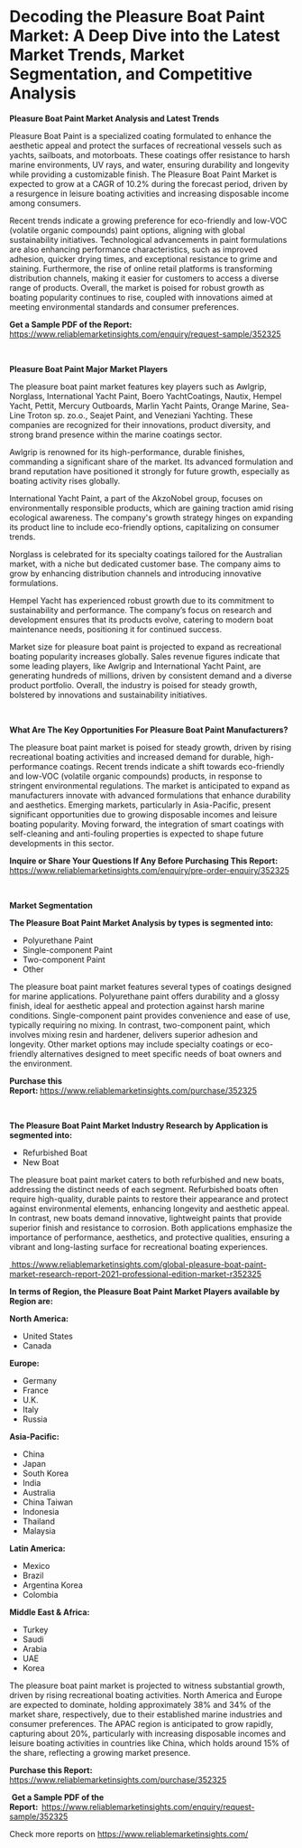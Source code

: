 <p><h1>Decoding the Pleasure Boat Paint Market: A Deep Dive into the Latest Market Trends, Market Segmentation, and Competitive Analysis</h1></p><p><strong>Pleasure Boat Paint Market Analysis and Latest Trends</strong></p>
<p><p>Pleasure Boat Paint is a specialized coating formulated to enhance the aesthetic appeal and protect the surfaces of recreational vessels such as yachts, sailboats, and motorboats. These coatings offer resistance to harsh marine environments, UV rays, and water, ensuring durability and longevity while providing a customizable finish. The Pleasure Boat Paint Market is expected to grow at a CAGR of 10.2% during the forecast period, driven by a resurgence in leisure boating activities and increasing disposable income among consumers. </p><p>Recent trends indicate a growing preference for eco-friendly and low-VOC (volatile organic compounds) paint options, aligning with global sustainability initiatives. Technological advancements in paint formulations are also enhancing performance characteristics, such as improved adhesion, quicker drying times, and exceptional resistance to grime and staining. Furthermore, the rise of online retail platforms is transforming distribution channels, making it easier for customers to access a diverse range of products. Overall, the market is poised for robust growth as boating popularity continues to rise, coupled with innovations aimed at meeting environmental standards and consumer preferences.</p></p>
<p><strong>Get a Sample PDF of the Report:&nbsp;</strong> <a href="https://www.reliablemarketinsights.com/enquiry/request-sample/352325?utm_campaign=1994&utm_medium=2&utm_source=Github&utm_content=ia&utm_term=16012025&utm_id=pleasure-boat-paint">https://www.reliablemarketinsights.com/enquiry/request-sample/352325</a></p>
<p>&nbsp;</p>
<p><strong>Pleasure Boat Paint Major Market Players</strong></p>
<p><p>The pleasure boat paint market features key players such as Awlgrip, Norglass, International Yacht Paint, Boero YachtCoatings, Nautix, Hempel Yacht, Pettit, Mercury Outboards, Marlin Yacht Paints, Orange Marine, Sea-Line Troton sp. zo.o., Seajet Paint, and Veneziani Yachting. These companies are recognized for their innovations, product diversity, and strong brand presence within the marine coatings sector.</p><p>Awlgrip is renowned for its high-performance, durable finishes, commanding a significant share of the market. Its advanced formulation and brand reputation have positioned it strongly for future growth, especially as boating activity rises globally.</p><p>International Yacht Paint, a part of the AkzoNobel group, focuses on environmentally responsible products, which are gaining traction amid rising ecological awareness. The company's growth strategy hinges on expanding its product line to include eco-friendly options, capitalizing on consumer trends.</p><p>Norglass is celebrated for its specialty coatings tailored for the Australian market, with a niche but dedicated customer base. The company aims to grow by enhancing distribution channels and introducing innovative formulations.</p><p>Hempel Yacht has experienced robust growth due to its commitment to sustainability and performance. The company’s focus on research and development ensures that its products evolve, catering to modern boat maintenance needs, positioning it for continued success.</p><p>Market size for pleasure boat paint is projected to expand as recreational boating popularity increases globally. Sales revenue figures indicate that some leading players, like Awlgrip and International Yacht Paint, are generating hundreds of millions, driven by consistent demand and a diverse product portfolio. Overall, the industry is poised for steady growth, bolstered by innovations and sustainability initiatives.</p></p>
<p>&nbsp;</p>
<p><strong>What Are The Key Opportunities For Pleasure Boat Paint Manufacturers?</strong></p>
<p><p>The pleasure boat paint market is poised for steady growth, driven by rising recreational boating activities and increased demand for durable, high-performance coatings. Recent trends indicate a shift towards eco-friendly and low-VOC (volatile organic compounds) products, in response to stringent environmental regulations. The market is anticipated to expand as manufacturers innovate with advanced formulations that enhance durability and aesthetics. Emerging markets, particularly in Asia-Pacific, present significant opportunities due to growing disposable incomes and leisure boating popularity. Moving forward, the integration of smart coatings with self-cleaning and anti-fouling properties is expected to shape future developments in this sector.</p></p>
<p><strong>Inquire or Share Your Questions If Any Before Purchasing This Report:</strong> <a href="https://www.reliablemarketinsights.com/enquiry/pre-order-enquiry/352325?utm_campaign=1994&utm_medium=2&utm_source=Github&utm_content=ia&utm_term=16012025&utm_id=pleasure-boat-paint">https://www.reliablemarketinsights.com/enquiry/pre-order-enquiry/352325</a></p>
<p>&nbsp;</p>
<p><strong>Market Segmentation</strong></p>
<p><strong>The Pleasure Boat Paint Market Analysis by types is segmented into:</strong></p>
<p><ul><li>Polyurethane Paint</li><li>Single-component Paint</li><li>Two-component Paint</li><li>Other</li></ul></p>
<p><p>The pleasure boat paint market features several types of coatings designed for marine applications. Polyurethane paint offers durability and a glossy finish, ideal for aesthetic appeal and protection against harsh marine conditions. Single-component paint provides convenience and ease of use, typically requiring no mixing. In contrast, two-component paint, which involves mixing resin and hardener, delivers superior adhesion and longevity. Other market options may include specialty coatings or eco-friendly alternatives designed to meet specific needs of boat owners and the environment.</p></p>
<p><strong>Purchase this Report:&nbsp;</strong><a href="https://www.reliablemarketinsights.com/purchase/352325?utm_campaign=1994&utm_medium=2&utm_source=Github&utm_content=ia&utm_term=16012025&utm_id=pleasure-boat-paint">https://www.reliablemarketinsights.com/purchase/352325</a></p>
<p>&nbsp;</p>
<p><strong>The Pleasure Boat Paint Market Industry Research by Application is segmented into:</strong></p>
<p><ul><li>Refurbished Boat</li><li>New Boat</li></ul></p>
<p><p>The pleasure boat paint market caters to both refurbished and new boats, addressing the distinct needs of each segment. Refurbished boats often require high-quality, durable paints to restore their appearance and protect against environmental elements, enhancing longevity and aesthetic appeal. In contrast, new boats demand innovative, lightweight paints that provide superior finish and resistance to corrosion. Both applications emphasize the importance of performance, aesthetics, and protective qualities, ensuring a vibrant and long-lasting surface for recreational boating experiences.</p></p>
<p><a href="https://www.reliablemarketinsights.com/global-pleasure-boat-paint-market-research-report-2021-professional-edition-market-r352325?utm_campaign=1994&utm_medium=2&utm_source=Github&utm_content=ia&utm_term=16012025&utm_id=pleasure-boat-paint">&nbsp;https://www.reliablemarketinsights.com/global-pleasure-boat-paint-market-research-report-2021-professional-edition-market-r352325</a></p>
<p><strong>In terms of Region, the Pleasure Boat Paint Market Players available by Region are:</strong></p>
<p>
    <p> <strong> North America: </strong>
        <ul>
            <li>United States</li>
            <li>Canada</li>
        </ul>
        </p> 
    <p> <strong> Europe: </strong>
        <ul>
            <li>Germany</li>
            <li>France</li>
            <li>U.K.</li>
            <li>Italy</li>
            <li>Russia</li>
        </ul>
        </p> 
    <p> <strong> Asia-Pacific: </strong>
        <ul>
            <li>China</li>
            <li>Japan</li>
            <li>South Korea</li>
            <li>India</li>
            <li>Australia</li>
            <li>China Taiwan</li>
            <li>Indonesia</li>
            <li>Thailand</li>
            <li>Malaysia</li>
        </ul>
        </p> 
    <p> <strong> Latin America: </strong>
        <ul>
            <li>Mexico</li>
            <li>Brazil</li>
            <li>Argentina Korea</li>
            <li>Colombia</li>
        </ul>
        </p> 
    <p> <strong> Middle East & Africa: </strong>
        <ul>
            <li>Turkey</li>
            <li>Saudi</li>
            <li>Arabia</li>
            <li>UAE</li>
            <li>Korea</li>
        </ul>
    </p>
    </p>
<p><p>The pleasure boat paint market is projected to witness substantial growth, driven by rising recreational boating activities. North America and Europe are expected to dominate, holding approximately 38% and 34% of the market share, respectively, due to their established marine industries and consumer preferences. The APAC region is anticipated to grow rapidly, capturing about 20%, particularly with increasing disposable incomes and leisure boating activities in countries like China, which holds around 15% of the share, reflecting a growing market presence.</p></p>
<p><strong>Purchase this Report: </strong><a href="https://www.reliablemarketinsights.com/purchase/352325?utm_campaign=1994&utm_medium=2&utm_source=Github&utm_content=ia&utm_term=16012025&utm_id=pleasure-boat-paint">https://www.reliablemarketinsights.com/purchase/352325</a></p>
<p>&nbsp;<strong>Get a Sample PDF of the Report:&nbsp;&nbsp;</strong><a href="https://www.reliablemarketinsights.com/enquiry/request-sample/352325?utm_campaign=1994&utm_medium=2&utm_source=Github&utm_content=ia&utm_term=16012025&utm_id=pleasure-boat-paint">https://www.reliablemarketinsights.com/enquiry/request-sample/352325</a></p>
<p><strong></strong></p>
<p>Check more reports on <a href="https://www.reliablemarketinsights.com/?utm_campaign=1994&utm_medium=2&utm_source=Github&utm_content=ia&utm_term=16012025&utm_id=pleasure-boat-paint">https://www.reliablemarketinsights.com/</a></p>